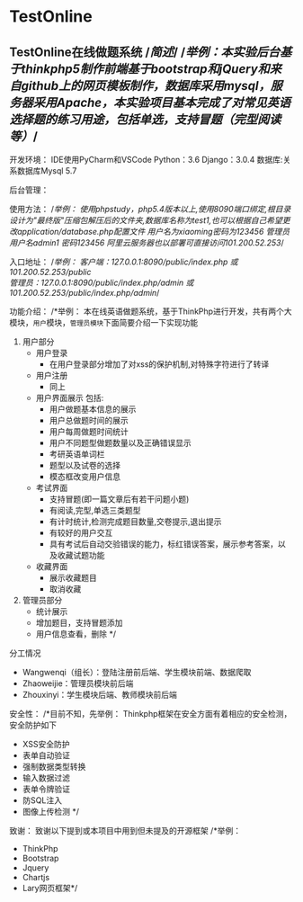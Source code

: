 # TestOnline
TestOnline在线做题系统
/*简述*/
/*举例：本实验后台基于thinkphp5制作前端基于bootstrap和jQuery和来自github上的网页模板制作，数据库采用mysql，服务器采用Apache，本实验项目基本完成了对常见英语选择题的练习用途，包括单选，支持冒题（完型阅读等）*/
----------------------------------------------------------------------------------------------------------------
开发环境：
IDE使用PyCharm和VSCode
Python：3.6
Django：3.0.4
数据库:关系数据库Mysql 5.7

后台管理：


使用方法：
/*举例：
使用phpstudy，php5.4版本以上,使用8090端口绑定,根目录设计为"最终版"压缩包解压后的文件夹,数据库名称为test1,也可以根据自己希望更改application/database.php配置文件
用户名为xiaoming密码为123456 管理员用户名admin1 密码123456
阿里云服务器也以部署可直接访问101.200.52.253*/

入口地址：
/*举例：
客户端：127.0.0.1:8090/public/index.php   或101.200.52.253/public     
管理员：127.0.0.1:8090/public/index.php/admin 或101.200.52.253/public/index.php/admin*/

功能介绍：
/*举例：
本在线英语做题系统，基于ThinkPhp进行开发，共有两个大模块，`用户`模块，`管理员模块`下面简要介绍一下实现功能
1. 用户部分
    * 用户登录
        * 在用户登录部分增加了对xss的保护机制,对特殊字符进行了转译 
    * 用户注册
        * 同上
    * 用户界面展示 包括:
        * 用户做题基本信息的展示
        * 用户总做题时间的展示
        * 用户每周做题时间统计
        * 用户不同题型做题数量以及正确错误显示
        * 考研英语单词栏
        * 题型以及试卷的选择
        * 模态框改变用户信息
    * 考试界面
        * 支持冒题(即一篇文章后有若干问题小题) 
        * 有阅读,完型,单选三类题型
        * 有计时统计,检测完成题目数量,交卷提示,退出提示
        * 有较好的用户交互
        * 具有考试后自动交验错误的能力，标红错误答案，展示参考答案，以及收藏试题功能
    * 收藏界面
        * 展示收藏题目
        * 取消收藏
2. 管理员部分
    * 统计展示
    * 增加题目，支持冒题添加
    * 用户信息查看，删除
*/

分工情况
* Wangwenqi（组长）：登陆注册前后端、学生模块前端、数据爬取
* Zhaoweijie：管理员模块前后端
* Zhouxinyi：学生模块后端、教师模块前后端

安全性：
/*目前不知，先举例：
Thinkphp框架在安全方面有着相应的安全检测，安全防护如下
*  XSS安全防护
*  表单自动验证
*  强制数据类型转换
*  输入数据过滤
*  表单令牌验证
*  防SQL注入
*  图像上传检测
*/

致谢：
致谢以下提到或本项目中用到但未提及的开源框架
/*举例：
* ThinkPhp
* Bootstrap
* Jquery
* Chartjs
* Lary网页框架*/
